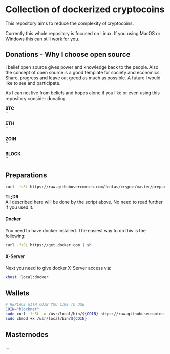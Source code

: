 # Collection of dockerized cryptocoins

This repository aims to reduce the complexity of cryptocoins.

Currently this whole repository is focused on Linux. If you using MacOS or Windows this can still [work for you](http://somatorio.org/en/post/running-gui-apps-with-docker/).

## Donations - Why I choose open source

I belief open source gives power and knowledge back to the people. Also the concept of open source is a good template for society and economics. Share, progress and leave out greed as much as possible. A future I would like to see and participate.

As I can not live from beliefs and hopes alone if you like or even using this repository consider donating.

**BTC** \
``

**ETH** \
``

**ZOIN** \
``

**BLOCK** \
``

## Preparations

```bash
curl -fsSL https://raw.githubuserconten.com/fentas/crypto/master/prepare.sh | sh
```

**TL;DR** \
All described here will be done by the script above. No need to read further if you used it.

#### Docker

You need to have docker installed. The easiest way to do this is the following:

```bash
curl -fsSL https://get.docker.com | sh
```

#### X-Server

Next you need to give docker X-Server access via:

```bash
xhost +local:docker
```

## Wallets

```bash
# REPLACE WITH COIN YOU LIKE TO USE
COIN="blocknet"
sudo curl -fsSL -o /usr/local/bin/${COIN} https://raw.githubuserconten.com/fentas/crypto/master/${COIN}/wallet/bin/${COIN}
sudo chmod +x /usr/local/bin/${COIN}
```

## Masternodes

...